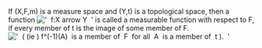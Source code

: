 If (X,F,m) is a measure space and (Y,t) is a topological space, then a
function !['  f:X arrow Y  '](../dictionary/equation_images/2506.1..png)
is called a measurable function with respect to F, if every member of t
is the image of some member of F.
!['  ( (ie ) f\^(-1)(A)  is a member of  F  for all  A  is a member of  t ).  '](../dictionary/equation_images/2506.2..png)
